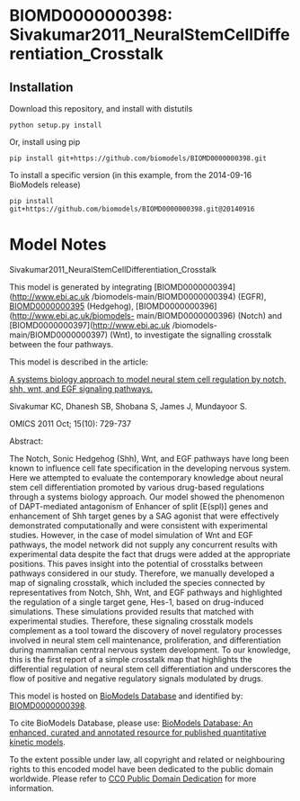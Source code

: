# BIOMD0000000398: Sivakumar2011_NeuralStemCellDifferentiation_Crosstalk

## Installation

Download this repository, and install with distutils

`python setup.py install`

Or, install using pip

`pip install git+https://github.com/biomodels/BIOMD0000000398.git`

To install a specific version (in this example, from the 2014-09-16 BioModels release)

`pip install git+https://github.com/biomodels/BIOMD0000000398.git@20140916`


# Model Notes


Sivakumar2011_NeuralStemCellDifferentiation_Crosstalk

This model is generated by integrating [BIOMD0000000394](http://www.ebi.ac.uk
/biomodels-main/BIOMD0000000394) (EGFR),
[BIOMD0000000395](http://www.ebi.ac.uk/biomodels-main/BIOMD0000000395)
(Hedgehog), [BIOMD0000000396](http://www.ebi.ac.uk/biomodels-
main/BIOMD0000000396) (Notch) and [BIOMD0000000397](http://www.ebi.ac.uk
/biomodels-main/BIOMD0000000397) (Wnt), to investigate the signalling
crosstalk between the four pathways.  

This model is described in the article:

[A systems biology approach to model neural stem cell regulation by notch,
shh, wnt, and EGF signaling pathways.](http://identifiers.org/pubmed/21978399)

Sivakumar KC, Dhanesh SB, Shobana S, James J, Mundayoor S.

OMICS 2011 Oct; 15(10): 729-737

Abstract:

The Notch, Sonic Hedgehog (Shh), Wnt, and EGF pathways have long been known to
influence cell fate specification in the developing nervous system. Here we
attempted to evaluate the contemporary knowledge about neural stem cell
differentiation promoted by various drug-based regulations through a systems
biology approach. Our model showed the phenomenon of DAPT-mediated antagonism
of Enhancer of split [E(spl)] genes and enhancement of Shh target genes by a
SAG agonist that were effectively demonstrated computationally and were
consistent with experimental studies. However, in the case of model simulation
of Wnt and EGF pathways, the model network did not supply any concurrent
results with experimental data despite the fact that drugs were added at the
appropriate positions. This paves insight into the potential of crosstalks
between pathways considered in our study. Therefore, we manually developed a
map of signaling crosstalk, which included the species connected by
representatives from Notch, Shh, Wnt, and EGF pathways and highlighted the
regulation of a single target gene, Hes-1, based on drug-induced simulations.
These simulations provided results that matched with experimental studies.
Therefore, these signaling crosstalk models complement as a tool toward the
discovery of novel regulatory processes involved in neural stem cell
maintenance, proliferation, and differentiation during mammalian central
nervous system development. To our knowledge, this is the first report of a
simple crosstalk map that highlights the differential regulation of neural
stem cell differentiation and underscores the flow of positive and negative
regulatory signals modulated by drugs.

This model is hosted on [BioModels Database](http://www.ebi.ac.uk/biomodels/)
and identified by:
[BIOMD0000000398](http://identifiers.org/biomodels.db/BIOMD0000000398).

To cite BioModels Database, please use: [BioModels Database: An enhanced,
curated and annotated resource for published quantitative kinetic
models](http://identifiers.org/pubmed/20587024).

To the extent possible under law, all copyright and related or neighbouring
rights to this encoded model have been dedicated to the public domain
worldwide. Please refer to [CC0 Public Domain
Dedication](http://creativecommons.org/publicdomain/zero/1.0/) for more
information.


